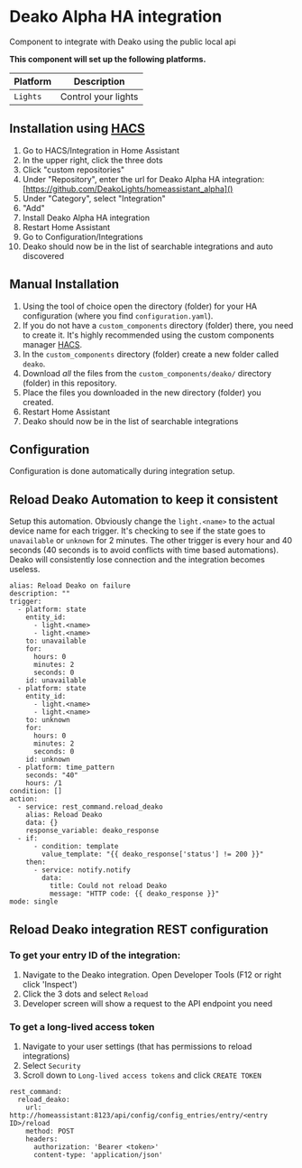 # Deako Alpha HA integration

Component to integrate with Deako using the public local api

**This component will set up the following platforms.**

Platform | Description
-- | --
`Lights` | Control your lights

## Installation using [HACS](https://hacs.xyz/)

1. Go to HACS/Integration in Home Assistant
2. In the upper right, click the three dots
3. Click "custom repositories"
4. Under "Repository", enter the url for Deako Alpha HA integration: [https://github.com/DeakoLights/homeassistant_alpha]()
5. Under "Category", select "Integration"
6. "Add"
7. Install Deako Alpha HA integration
8. Restart Home Assistant
9. Go to Configuration/Integrations
10. Deako should now be in the list of searchable integrations and auto discovered

## Manual Installation

1. Using the tool of choice open the directory (folder) for your HA configuration (where you find `configuration.yaml`).
2. If you do not have a `custom_components` directory (folder) there, you need to create it. It's highly recommended using the custom components manager [HACS](https://hacs.xyz/).
3. In the `custom_components` directory (folder) create a new folder called `deako`.
4. Download _all_ the files from the `custom_components/deako/` directory (folder) in this repository.
5. Place the files you downloaded in the new directory (folder) you created.
6. Restart Home Assistant
7. Deako should now be in the list of searchable integrations

## Configuration

Configuration is done automatically during integration setup.

## Reload Deako Automation to keep it consistent

Setup this automation. Obviously change the `light.<name>` to the actual device name for each trigger. It's checking to see if the state goes to `unavailable` or `unknown` for 2 minutes.
The other trigger is every hour and 40 seconds (40 seconds is to avoid conflicts with time based automations). Deako will consistently lose connection and the integration becomes useless.

```
alias: Reload Deako on failure
description: ""
trigger:
  - platform: state
    entity_id:
      - light.<name>
      - light.<name>
    to: unavailable
    for:
      hours: 0
      minutes: 2
      seconds: 0
    id: unavailable
  - platform: state
    entity_id:
      - light.<name>
      - light.<name>
    to: unknown
    for:
      hours: 0
      minutes: 2
      seconds: 0
    id: unknown
  - platform: time_pattern
    seconds: "40"
    hours: /1
condition: []
action:
  - service: rest_command.reload_deako
    alias: Reload Deako
    data: {}
    response_variable: deako_response
  - if:
      - condition: template
        value_template: "{{ deako_response['status'] != 200 }}"
    then:
      - service: notify.notify
        data:
          title: Could not reload Deako
          message: "HTTP code: {{ deako_response }}"
mode: single
```

## Reload Deako integration REST configuration

### To get your entry ID of the integration:

1. Navigate to the Deako integration. Open Developer Tools (F12 or right click 'Inspect')
2. Click the 3 dots and select `Reload`
3. Developer screen will show a request to the API endpoint you need

### To get a long-lived access token

1. Navigate to your user settings (that has permissions to reload integrations)
2. Select `Security`
3. Scroll down to `Long-lived access tokens` and click `CREATE TOKEN`

```
rest_command:
  reload_deako:
    url: http://homeassistant:8123/api/config/config_entries/entry/<entry ID>/reload
    method: POST
    headers:
      authorization: 'Bearer <token>'
      content-type: 'application/json'
```
